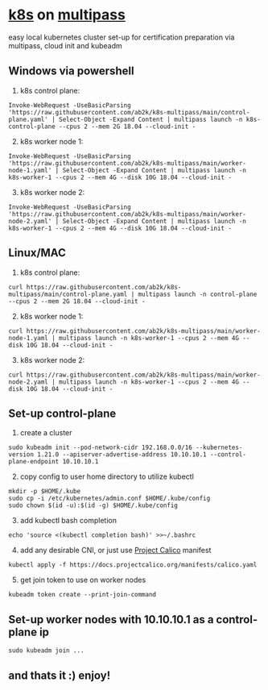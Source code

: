 # [k8s](https://github.com/kubernetes/kubernetes) on [multipass](https://github.com/canonical/multipass)
easy local kubernetes cluster set-up for certification preparation via multipass, cloud init and kubeadm

## Windows via powershell

1. k8s control plane: 
```
Invoke-WebRequest -UseBasicParsing 'https://raw.githubusercontent.com/ab2k/k8s-multipass/main/control-plane.yaml' | Select-Object -Expand Content | multipass launch -n k8s-control-plane --cpus 2 --mem 2G 18.04 --cloud-init -
```
2. k8s worker node 1: 
```
Invoke-WebRequest -UseBasicParsing 'https://raw.githubusercontent.com/ab2k/k8s-multipass/main/worker-node-1.yaml' | Select-Object -Expand Content | multipass launch -n k8s-worker-1 --cpus 2 --mem 4G --disk 10G 18.04 --cloud-init -
```
3. k8s worker node 2: 
```
Invoke-WebRequest -UseBasicParsing 'https://raw.githubusercontent.com/ab2k/k8s-multipass/main/worker-node-2.yaml' | Select-Object -Expand Content | multipass launch -n k8s-worker-1 --cpus 2 --mem 4G --disk 10G 18.04 --cloud-init -
```

## Linux/MAC

1. k8s control plane: 
```
curl https://raw.githubusercontent.com/ab2k/k8s-multipass/main/control-plane.yaml | multipass launch -n control-plane --cpus 2 --mem 2G 18.04 --cloud-init -
```
2. k8s worker node 1: 
```
curl https://raw.githubusercontent.com/ab2k/k8s-multipass/main/worker-node-1.yaml | multipass launch -n k8s-worker-1 --cpus 2 --mem 4G --disk 10G 18.04 --cloud-init -
```
3. k8s worker node 2: 
```
curl https://raw.githubusercontent.com/ab2k/k8s-multipass/main/worker-node-2.yaml | multipass launch -n k8s-worker-1 --cpus 2 --mem 4G --disk 10G 18.04 --cloud-init -
```

## Set-up control-plane

1. create a cluster
```
sudo kubeadm init --pod-network-cidr 192.168.0.0/16 --kubernetes-version 1.21.0 --apiserver-advertise-address 10.10.10.1 --control-plane-endpoint 10.10.10.1
```
2. copy config to user home directory to utilize kubectl
```
mkdir -p $HOME/.kube
sudo cp -i /etc/kubernetes/admin.conf $HOME/.kube/config
sudo chown $(id -u):$(id -g) $HOME/.kube/config
```
3. add kubectl bash completion
```
echo 'source <(kubectl completion bash)' >>~/.bashrc
```
4. add any desirable CNI, or just use [Project Calico](https://github.com/projectcalico/calico) manifest
```
kubectl apply -f https://docs.projectcalico.org/manifests/calico.yaml
```
5. get join token to use on worker nodes
```
kubeadm token create --print-join-command
```

## Set-up worker nodes with 10.10.10.1 as a control-plane ip 
```
sudo kubeadm join ...
```

## and thats it :) enjoy!
